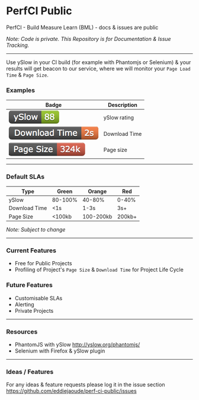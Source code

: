 # PerfCI Public

PerfCI - Build Measure Learn (BML) - docs &amp; issues are public

*Note: Code is private. This Repository is for Documentation & Issue Tracking.*

---

Use ySlow in your CI build (for example with Phantomjs or Selenium) & your results will get beacon to our service, where we will monitor your `Page Load Time` & `Page Size`.

### Examples

| Badge | Description |
| ----- | ----------- |
| ![ySlow](docs/images/yslow-green.png "ySlow") | ySlow rating |
| ![download time](docs/images/downloadtime-orange.png "Download Time") | Download Time |
| ![page size](docs/images/pagesize-red.png "Page Size") | Page size |

---

### Default SLAs

| Type | Green | Orange | Red |
| ---- | ----- | ------ | --- |
| ySlow | 80-100% | 40-80% | 0-40% |
| Download Time | <1s | 1-3s | 3s+ |
| Page Size | <100kb | 100-200kb | 200kb+ |

*Note: Subject to change*

---

### Current Features

* Free for Public Projects
* Profiling of Project's `Page Size` & `Download Time` for Project Life Cycle


### Future Features

* Customisable SLAs
* Alerting
* Private Projects

---

### Resources

* PhantomJS with ySlow http://yslow.org/phantomjs/
* Selenium with Firefox & ySlow plugin

---

### Ideas / Features

For any ideas & feature requests please log it in the issue section https://github.com/eddiejaoude/perf-ci-public/issues 
